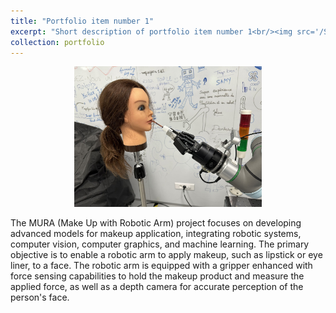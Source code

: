```yaml
---
title: "Portfolio item number 1"
excerpt: "Short description of portfolio item number 1<br/><img src='/SichenWeb.github.io/images/mura/ur5_robot.jpg'>"
collection: portfolio
---
```

<p align="center">
  <img src="/images/mura/ur5_robot.jpg" width="300">
</p>

The MURA (Make Up with Robotic Arm) project focuses on developing advanced models for makeup application, integrating robotic systems, computer vision, computer graphics, and machine learning. The primary objective is to enable a robotic arm to apply makeup, such as lipstick or eye liner, to a face. The robotic arm is equipped with a gripper enhanced with force sensing capabilities to hold the makeup product and measure the applied force, as well as a depth camera for accurate perception of the person's face. 
